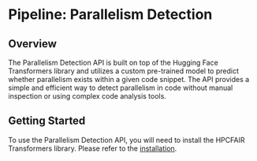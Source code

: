 # Pipeline: Parallelism Detection
## Overview
The Parallelism Detection API is built on top of the Hugging Face Transformers library and utilizes a custom pre-trained model to predict whether parallelism exists within a given code snippet. The API provides a simple and efficient way to detect parallelism in code without manual inspection or using complex code analysis tools.

## Getting Started
To use the Parallelism Detection API, you will need to install the HPCFAIR Transformers library. Please refer to the [installation](../0_index/installation.md).

